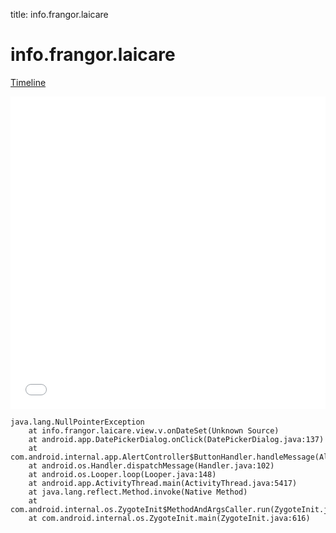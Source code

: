 title: info.frangor.laicare

# info.frangor.laicare

[Timeline](./vis-timeline.html)

<iframe src="./vis-timeline.html" width="100%" height="500px" style="border:none;"></iframe>

```
java.lang.NullPointerException
	at info.frangor.laicare.view.v.onDateSet(Unknown Source)
	at android.app.DatePickerDialog.onClick(DatePickerDialog.java:137)
	at com.android.internal.app.AlertController$ButtonHandler.handleMessage(AlertController.java:163)
	at android.os.Handler.dispatchMessage(Handler.java:102)
	at android.os.Looper.loop(Looper.java:148)
	at android.app.ActivityThread.main(ActivityThread.java:5417)
	at java.lang.reflect.Method.invoke(Native Method)
	at com.android.internal.os.ZygoteInit$MethodAndArgsCaller.run(ZygoteInit.java:726)
	at com.android.internal.os.ZygoteInit.main(ZygoteInit.java:616)

```



